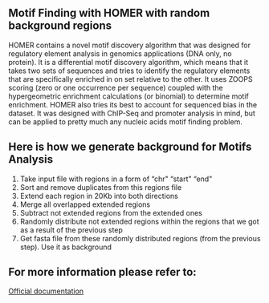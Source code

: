 Motif Finding with HOMER with random background regions
---------------------------------------------------

HOMER contains a novel motif discovery algorithm that was designed for regulatory element analysis
in genomics applications (DNA only, no protein). It is a differential motif discovery algorithm,
which means that it takes two sets of sequences and tries to identify the regulatory elements that
are specifically enriched in on set relative to the other. It uses ZOOPS scoring (zero or one
occurrence per sequence) coupled with the hypergeometric enrichment calculations (or binomial) to
determine motif enrichment. HOMER also tries its best to account for sequenced bias in the dataset.
It was designed with ChIP-Seq and promoter analysis in mind, but can be applied to pretty much any
nucleic acids motif finding problem.

Here is how we generate background for Motifs Analysis
-------------------------------------
1. Take input file with regions in a form of “chr" “start" “end"
2. Sort and remove duplicates from this regions file
3. Extend each region in 20Kb into both directions
4. Merge all overlapped extended regions
5. Subtract not extended regions from the extended ones
6. Randomly distribute not extended regions within the regions
    that we got as a result of the previous step
7. Get fasta file from these randomly distributed regions (from the previous step). Use it as background
   
For more information please refer to:
-------------------------------------
[Official documentation](http://homer.ucsd.edu/homer/motif/)